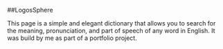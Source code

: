 ##LogosSphere

This page is a simple and elegant dictionary that allows you to search for the meaning, pronunciation, and part of speech of any word in English. It was build by me as part of a portfolio project.